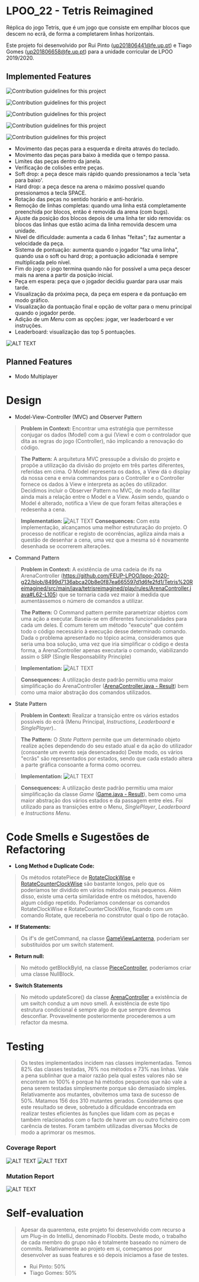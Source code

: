 # LPOO_22 - Tetris Reimagined
Réplica do jogo Tetris, que é um jogo que consiste em empilhar blocos que descem no ecrã, de forma a completarem linhas horizontais.

Este projeto foi desenvolvido por Rui Pinto (up201806441@fe.up.pt) e Tiago Gomes (up201806658@fe.up.pt) para a unidade corricular de LPOO 2019/2020.

## Implemented Features

  ![Contribution guidelines for this project](Images/Menu.png)
  
  ![Contribution guidelines for this project](Images/Instructions.png)
  
  ![Contribution guidelines for this project](Images/Leaderboard.png)
  
  ![Contribution guidelines for this project](Images/SinglePLayer.png)
  
  ![Contribution guidelines for this project](Images/FinalScore.png)  

  * Movimento das peças para a esquerda e direita através do teclado.
  * Movimento das peças para baixo à medida que o tempo passa.
  * Limites das peças dentro da janela.
  * Verificação de colisões entre peças.
  * Soft drop: a peça desce mais rápido quando pressionamos a tecla 'seta para baixo'.
  * Hard drop: a peça desce na arena o máximo possível quando pressionamos a tecla SPACE.
  * Rotação das peças no sentido horário e anti-horário.
  * Remoção de linhas completas: quando uma linha está completamente preenchida por blocos, então é removida da arena (com bugs).   
  * Ajuste da posição dos blocos depois de uma linha ter sido removida: os blocos das linhas que estão acima da linha removida descem uma unidade.
  * Nível de dificuldade: aumenta a cada 6 linhas "feitas"; faz aumentar a velocidade da peça.
  * Sistema de pontuação: aumenta quando o jogador "faz uma linha", quando usa o soft ou hard drop; a pontuação adicionada é sempre multiplicada pelo nível.
  * Fim do jogo: o jogo termina quando não for possível a uma peça descer mais na arena a partir da posição inicial.
  * Peça em espera: peça que o jogador decidiu guardar para usar mais tarde.
  * Visualização da próxima peça, da peça em espera e da pontuação em modo gráfico.
  * Visualização da pontuação final e opção de voltar para o menu principal quando o jogador perde.
  * Adição de um *Menu* com as opções: jogar, ver leaderboard e ver instruções.
  * Leaderboard: visualização das top 5 pontuações.
    
     
  ![ALT TEXT](https://media.giphy.com/media/hXDWAAPYo3sMDSypuv/giphy.gif) 
   
  
  
## Planned Features
  * Modo Multiplayer

# Design
  
  * Model-View-Controller (MVC) and Observer Pattern
  
>**Problem in Context:**
> Encontrar uma estratégia que permitesse conjugar os dados (Model) com a gui (View) e com o controlador que dita as regras 
>do jogo (Controller), não implicando a renovação do código.

>**The Pattern:**
>A arquitetura MVC pressupõe a divisão do projeto e propõe a utilização da divisão do projeto em três partes diferentes,
>referidas em cima. O Model representa os dados, a View dá o display da nossa cena e envia commandos para o Controller
>e o Controller fornece os dados à View e interpreta as ações do utilizador. Decidimos incluir o Observer Pattern no MVC, 
>de modo a facilitar ainda mais a relação entre o Model e a View. Assim sendo, quando o Model é alterado, notifica a View 
>de que foram feitas alterações e redesenha a cena.

>**Implementation:**
![ALT TEXT](Images/MVC.PNG)
>**Consequences:**
>Com esta implementação, alcançamos uma melhor estruturação do projeto. O processo de notificar e registo de ocorrências,
>agiliza ainda mais a questão de desenhar a cena, uma vez que a mesma só é novamente desenhada se ocorrerem alterações. 

  * Command Pattern
   
>**Problem in Context:** 
>A existência de uma cadeia de ifs na ArenaController (https://github.com/FEUP-LPOO/lpoo-2020-g22/blob/8499d7136abca20b8e0f87ea665597d1d6fe2fd1/Tetris%20Reimagined/src/main/java/tetrisreimagined/play/rules/ArenaController.java#L62-L105)
>que se tornaria cada vez maior à medida
>que aumentássemos o número de comandos a utilizar.
    
>**The Pattern:**
>O Command pattern permite parametrizar objetos com uma ação a executar. Baseia-se em diferentes funcionalidades para cada um deles.
>É comum terem um método "execute" que contém todo o código necessário à execução desse determinado comando. Dada o problema apresentado no tópico acima,
>consideramos que seria uma boa solução, uma vez que iria simplificar o código e desta forma, a ArenaController apenas executaria o comando,
>viabilizando assim o SRP (Single Responsability Principle)

>**Implementation:**
![ALT TEXT](Images/CommandPattern.PNG)

>**Consequences:** A utilização deste padrão permitiu uma maior simplificação do ArenaController ([ArenaController.java - Result](../src/main/java/tetrisreimagined/play/rules/ArenaController.java)) bem como uma maior abstração dos comandos utilizados.

  * State Pattern
 
>**Problem in Context:**
>Realizar a transição entre os vários estados possíveis do ecrã (Menu Principal, *Instructions*, *Leaderboard* e *SinglePlayer*)..

>**The Pattern:**
>O *State Pattern* permite que um determinado objeto realize ações dependendo do seu estado atual e da ação do utilizador (consoante um evento seja desencadeado)
>Deste modo, os vários "ecrãs" são representados por estados, sendo que cada estado altera a parte gráfica consoante a forma como ocorreu.

>**Implementation:**
>![ALT TEXT](Images/StatePattern.png)

>**Consequences:** A utilização deste padrão permitiu uma maior simplificação da classe *Game* ([Game.java - Result](../src/main/java/tetrisreimagined/Game.java)), bem como uma maior abstração dos vários estados e da passagem entre eles.
>Foi utilizado para as transições entre o Menu, *SinglePlayer*, *Leaderboard* e *Instructions Menu*.
  
# Code Smells e Sugestões de Refactoring
  * **Long Method e Duplicate Code:** 
>   Os métodos rotatePiece de [RotateClockWise](../src/main/java/tetrisreimagined/play/controller/Commands/RotateClockWise.java) e [RotateCounterClockWise](../src/main/java/tetrisreimagined/play/controller/Commands/RotateCounterClockWise.java)  são bastante longos, pelo que os poderíamos ter dividido em vários métodos mais pequenos. Além disso, existe uma certa similaridade entre os métodos, havendo algum código repetido. Poderíamos condensar os comandos RotateClockWise e RotateCounterClockWise, ficando com um comando Rotate, que receberia no construtor qual o tipo de rotação.
  * **If Statements:** 
>  Os if's de getCommand, na classe [GameViewLanterna](../src/main/java/tetrisreimagined/play/view/lantern/GameViewLanterna.java), poderiam ser substituídos por um switch statement.
  
  * **Return null:** 
>  No método getBlockById, na classe [PieceController](../src/main/java/tetrisreimagined/play/controller/Pieces/PieceController.java), poderíamos criar uma classe NullBlock.

* **Switch Statements** 
> No método updateScore() da classe [ArenaController](../src/main/java/tetrisreimagined/play/controller/ArenaController.java) a existência de um switch conduz a um novo smell. A existência de este tipo estrutura condicional é sempre algo de que sempre devemos desconfiar. Provavelmente posteriormente procederemos a um refactor da mesma.
    
  
# Testing
>Os testes implementados incidem nas classes implementadas. Temos 82% das classes testadas,
>76% nos métodos e 73% nas linhas. Vale a pena sublinhar que a maior razão pela qual estes valores
>não se encontram no 100% é porque há métodos pequenos que não vale a pena serem testadas simplesmente
>porque são demasiado simples. Relativamente aos mutantes, obvitemos uma taxa de sucesso de 50%. Matamos 156 dos 310 mutantes gerados.
>Consideramos que este resultado se deve, sobretudo à dificuldade encontrada em realizar testes eficientes às funções
>que lidam com as peças e também relacionados com o facto de haver um ou outro ficheiro com carência de testes. 
>Foram também utilizadas diversas Mocks de modo a aprimorar os mesmos.

### Coverage Report

![ALT TEXT](Images/CoverageAgain.PNG)
![ALT TEXT](Images/Coverage.PNG)


### Mutation Report
![ALT TEXT](Images/PITestPNG.PNG)
  
# Self-evaluation
>Apesar da quarentena, este projeto foi desenvolvido com recurso a um Plug-in do IntelliJ, denominado
>Floobits. Deste modo, o trabalho de cada membro do grupo não é totalmente baseado no número de commits.
>Relativamente ao projeto em si, começamos por desenvolver as suas features e só depois iniciamos a fase de testes.   
> 
> * Rui Pinto: 50%
> * Tiago Gomes: 50%